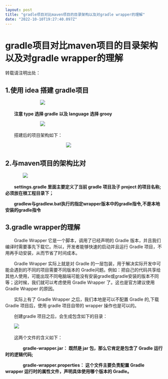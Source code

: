 ```yaml
---
layout: post
title: "gradle项目对比maven项目的目录架构以及对gradle wrapper的理解"
date: "2022-10-10T19:27:40.097Z"
---
```

gradle项目对比maven项目的目录架构以及对gradle wrapper的理解
==========================================

转载请注明出处：

1.使用 idea 搭建 gradle项目
---------------------

                     　　![](https://img2022.cnblogs.com/blog/1110857/202210/1110857-20221010235549136-558128154.png)

　　**注意 type 选择 gradle 以及 language 选择 grooy**

　                     　![](https://img2022.cnblogs.com/blog/1110857/202210/1110857-20221010235646186-1760780233.png)

　　搭建后的项目架构如下：

　　　                                   　![](https://img2022.cnblogs.com/blog/1110857/202210/1110857-20221010235738156-738293695.png)

2.与maven项目的架构比对
---------------

　　　　![](https://img2022.cnblogs.com/blog/1110857/202210/1110857-20221010235834859-1285428872.png)

　　**settings.gradle 里面主要定义了当前 gradle 项目及子 project 的项目名称;必须放在根工程目录下；**

　　**gradlew与gradlew.bat执行的指定wrapper版本中的gradle指令,不是本地安装的gradle指令**

3.gradle wrapper的理解
-------------------

　　Gradle Wrapper 它是一个脚本，调用了已经声明的 Gradle 版本，并且我们编译时需要事先下载它。所以，开发者能够快速的启动并且运行 Gradle 项目，不用再手动安装，从而节省了时间成本。

　　Gradle Wrapper 实际上就是对 Gradle 的一层包装，用于解决实际开发中可能会遇到的不同的项目需要不同版本的 Gradle问题。例如：把自己的代码共享给其他人使用，可能出现不同电脑端可能没有安装gradle或gradle安装的版本不同等；这时候，我们就可以考虑使用 Gradle Wrapper 了。这也是官方建议使用 Gradle Wrapper 的原因。

　　实际上有了 Gradle Wrapper 之后，我们本地是可以不配置 Gradle 的,下载 Gradle 项目后，使用 gradle 项目自带的 wrapper 操作也是可以的。

　　创建gradle 项目之后，会生成包含如下的目录：

　　![](https://img2022.cnblogs.com/blog/1110857/202210/1110857-20221010235957298-1445848219.png)

　　这两个文件的含义如下：

　　　　**gradle-wrapper.jar： 既然是 jar 包，那么它肯定是包含了 Gradle 运行时的逻辑代码;**

　　　　**gradle-wrapper.properties： 这个文件主要负责配置 Gradle wrapper 运行时的属性文件，声明具体使用哪个版本的 Gradle。**